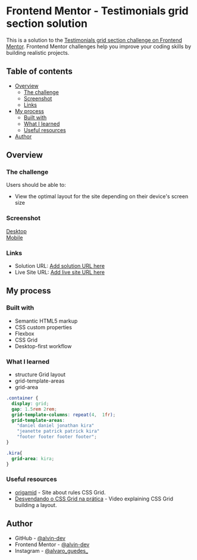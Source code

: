 # Frontend Mentor - Testimonials grid section solution

This is a solution to the [Testimonials grid section challenge on Frontend Mentor](https://www.frontendmentor.io/challenges/testimonials-grid-section-Nnw6J7Un7). Frontend Mentor challenges help you improve your coding skills by building realistic projects. 

## Table of contents

- [Overview](#overview)
  - [The challenge](#the-challenge)
  - [Screenshot](#screenshot)
  - [Links](#links)
- [My process](#my-process)
  - [Built with](#built-with)
  - [What I learned](#what-i-learned)
  - [Useful resources](#useful-resources)
- [Author](#author)

## Overview

### The challenge

Users should be able to:

- View the optimal layout for the site depending on their device's screen size

### Screenshot


[Desktop](./design/screenshots/desktop.png) <br>
[Mobile](./design/screenshots/mobile.png)

### Links

- Solution URL: [Add solution URL here](https://your-solution-url.com)
- Live Site URL: [Add live site URL here](https://your-live-site-url.com)

## My process

### Built with

- Semantic HTML5 markup
- CSS custom properties
- Flexbox
- CSS Grid
- Desktop-first workflow

### What I learned

- structure Grid layout
- grid-template-areas
- grid-area

```css
.container {
  display: grid;
  gap: 1.5rem 2rem;
  grid-template-columns: repeat(4,  1fr);
  grid-template-areas: 
    "daniel daniel jonathan kira"
    "jeanette patrick patrick kira"
    "footer footer footer footer";
}

.kira{
  grid-area: kira;
}
```

### Useful resources

- [origamid](https://www.origamid.com/projetos/css-grid-layout-guia-completo/) - Site about rules CSS Grid.
- [Desvendando o CSS Grid na prática](https://www.youtube.com/watch?v=HN1UjzRSdBk) - Video explaining CSS Grid building a layout.

## Author

- GitHub - [@alvin-dev](https://github.com/alvin-dev)
- Frontend Mentor - [@alvin-dev](https://www.frontendmentor.io/profile/alvin-dev)
- Instagram - [@alvaro_guedes_](https://www.instagram.com/alvaro_guedes_/)

